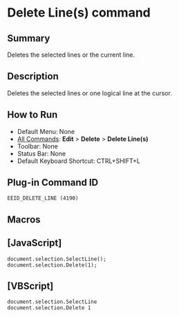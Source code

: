 # Delete Line(s) command

## Summary

Deletes the selected lines or the current line.

## Description

Deletes the selected lines or one logical line at the cursor.

## How to Run

- Default Menu: None
- [All Commands](../tools/all_commands): **Edit** \> **Delete**
\> **Delete Line(s)**
- Toolbar: None
- Status Bar: None
- Default Keyboard Shortcut: CTRL+SHIFT+L

## Plug-in Command ID

```
EEID_DELETE_LINE (4190)```

## Macros

## \[JavaScript\]

```
document.selection.SelectLine();
document.selection.Delete(1);
```

## \[VBScript\]

```
document.selection.SelectLine
document.selection.Delete 1
```

